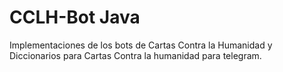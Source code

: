 # CCLH-Bot Java

 Implementaciones de los bots de Cartas Contra la Humanidad y Diccionarios para Cartas Contra la humanidad para telegram.
